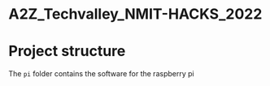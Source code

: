 # A2Z_Techvalley_NMIT-HACKS_2022

# Project structure
  The `pi` folder contains the software for the raspberry pi
  
